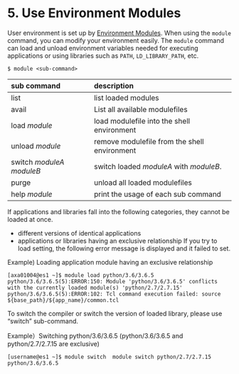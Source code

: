# 5. Use Environment Modules

User environment is set up by [Environment Modules](http://modules.sourceforge.net/).
When using the `module` command, you can modify your environment easily.
The `module` command can load and unload environment variables needed for executing applications
or using libraries such as `PATH`, `LD_LIBRARY_PATH`, etc.

```
$ module <sub-command>
```

|sub command|description|
|:--|:--|
| list |list loaded modules |
| avail |List all available modulefiles |
| load *module*|load modulefile into the shell environment|
| unload *module* |remove modulefile from the shell environment|
| switch *moduleA* *moduleB* |switch loaded *moduleA* with *moduleB*.|
| purge |unload all loaded modulefiles|
| help *module* |print the usage of each sub command|

If applications and libraries fall into the following categories, they cannot be loaded at once.
* different versions of identical applications
* applications or libraries having an exclusive relationship
If you try to load setting, the following error message is displayed and it failed to set.

Example) Loading application module having an exclusive relationship

```
[axa01004@es1 ~]$ module load python/3.6/3.6.5
python/3.6/3.6.5(5):ERROR:150: Module 'python/3.6/3.6.5' conflicts with the currently loaded module(s) 'python/2.7/2.7.15'
python/3.6/3.6.5(5):ERROR:102: Tcl command execution failed: source ${base_path}/${app_name}/common.tcl
```

To switch the compiler or switch the version of loaded library, please use “switch” sub-command.

Example）Switching python/3.6/3.6.5 (python/3.6/3.6.5 and python/2.7/2.7.15 are exclusive)

```
[username@es1 ~]$ module switch  module switch python/2.7/2.7.15 python/3.6/3.6.5
```
